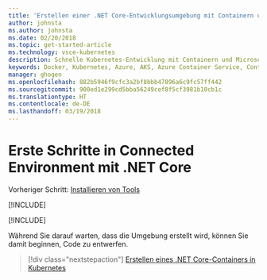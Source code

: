 ```yaml
---
title: 'Erstellen einer .NET Core-Entwicklungsumgebung mit Containern unter Verwendung von Kubernetes in der Cloud, Schritt 2: Erstellen einer Kubernetes-Umgebung in Azure | Microsoft-Dokumentation'
author: johnsta
ms.author: johnsta
ms.date: 02/20/2018
ms.topic: get-started-article
ms.technology: vsce-kubernetes
description: Schnelle Kubernetes-Entwicklung mit Containern und Microservices in Azure
keywords: Docker, Kubernetes, Azure, AKS, Azure Container Service, Container
manager: ghogen
ms.openlocfilehash: 882b5946f9cfc3a2bf8bbb47896a6c9fc57ff442
ms.sourcegitcommit: 900ed1e299cd5bba56249cef8f5cf3981b10cb1c
ms.translationtype: HT
ms.contentlocale: de-DE
ms.lasthandoff: 03/19/2018
---
```

# <a name="get-started-on-connected-environment-with-net-core"></a>Erste Schritte in Connected Environment mit .NET Core

Vorheriger Schritt: [Installieren von Tools](get-started-netcore-01.md)

[!INCLUDE[](includes/sign-into-azure.md)]

[!INCLUDE[](includes/create-env-cli.md)]

Während Sie darauf warten, dass die Umgebung erstellt wird, können Sie damit beginnen, Code zu entwerfen.

> [!div class="nextstepaction"]
> [Erstellen eines .NET Core-Containers in Kubernetes](get-started-netcore-03.md)
